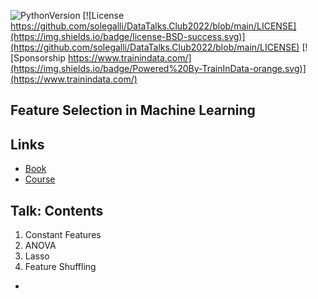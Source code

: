 ﻿![PythonVersion](https://img.shields.io/badge/python-3.6%20|3.7%20|%203.8%20|%203.9-success)
[![License https://github.com/solegalli/DataTalks.Club2022/blob/main/LICENSE](https://img.shields.io/badge/license-BSD-success.svg)](https://github.com/solegalli/DataTalks.Club2022/blob/main/LICENSE)
[![Sponsorship https://www.trainindata.com/](https://img.shields.io/badge/Powered%20By-TrainInData-orange.svg)](https://www.trainindata.com/)

## Feature Selection in Machine Learning

## Links

- [Book](https://leanpub.com/feature-selection-in-machine-learning)
- [Course](https://www.trainindata.com/p/feature-selection-for-machine-learning)

## Talk: Contents

1. Constant Features
2. ANOVA
3. Lasso
4. Feature Shuffling

-